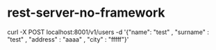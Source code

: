 # rest-server-no-framework

curl -X POST localhost:8001/v1/users -d '{"name": "test" , "surname" : "test" , "address" : "aaaa" , "city" : "fffff"}'

